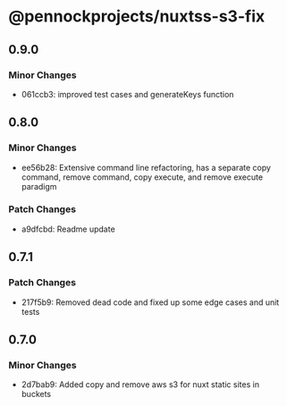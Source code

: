 # @pennockprojects/nuxtss-s3-fix

## 0.9.0

### Minor Changes

- 061ccb3: improved test cases and generateKeys function

## 0.8.0

### Minor Changes

- ee56b28: Extensive command line refactoring, has a separate copy command, remove command, copy execute, and remove execute paradigm

### Patch Changes

- a9dfcbd: Readme update

## 0.7.1

### Patch Changes

- 217f5b9: Removed dead code and fixed up some edge cases and unit tests

## 0.7.0

### Minor Changes

- 2d7bab9: Added copy and remove aws s3 for nuxt static sites in buckets
